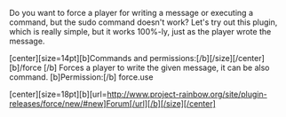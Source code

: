 Do you want to force a player for writing a message or executing a command, but the sudo command doesn't work? Let's try out this plugin, which is really simple, but it works 100%-ly, just as the player wrote the message.

[center][size=14pt][b]Commands and permissions:[/b][/size][/center]
[b]/force <player> <message>[/b]
Forces a player to write the given message, it can be also command.
[b]Permission:[/b] force.use

[center][size=18pt][b][url=http://www.project-rainbow.org/site/plugin-releases/force/new/#new]Forum[/url][/b][/size][/center]